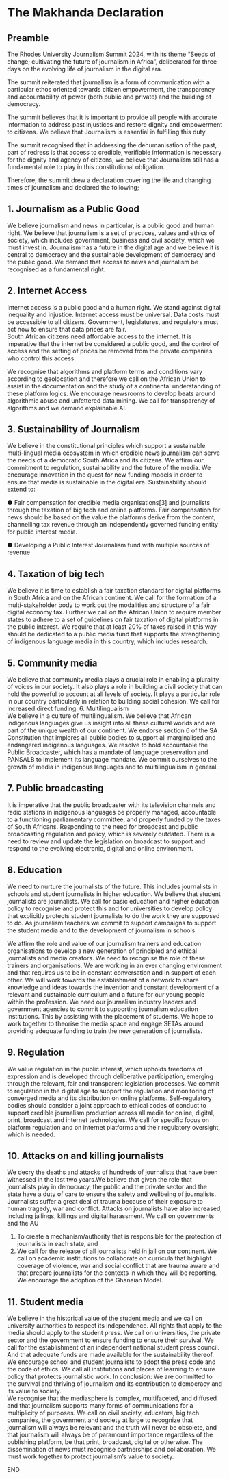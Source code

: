 # The Makhanda Declaration
## Preamble
The Rhodes University Journalism Summit 2024, with its theme “Seeds of change; cultivating the future of journalism in Africa”, deliberated for three days on the evolving life of journalism in the digital era.


The summit reiterated that journalism is a form of communication with a particular ethos oriented towards citizen empowerment, the transparency and accountability of power (both public and private) and the building of democracy.


The summit believes that it is important to provide all people with accurate information to address past injustices and restore dignity and empowerment to citizens. We believe that Journalism is essential in fulfilling this duty.


The summit recognised that in addressing the dehumanisation of the past, part of redress is that access to credible, verifiable information is necessary for the dignity and agency of citizens, we believe that Journalism still has a fundamental role to play in this constitutional obligation.


Therefore, the summit drew a declaration covering the life and changing times of journalism and declared the following;
## 1. Journalism as a Public Good
We believe journalism and news in particular, is a public good and human right. We believe that journalism is a set of practices, values and ethics of society, which includes government, business and civil society, which we must invest in.  Journalism has a future in the digital age and we believe it is central to democracy and the sustainable development of democracy and the public good. We demand that access to news and journalism be recognised as a fundamental right.



## 2. Internet Access
Internet access is a public good and a human right. We stand against digital inequality and injustice. Internet access must be universal. Data costs must be accessible to all citizens. Government, legislatures, and regulators must act now to ensure that data prices are fair.        
South African citizens need affordable access to the internet. It is imperative that the internet be considered a public good, and the control of access and the setting of prices be removed from the private companies who control this access.


 We recognise that algorithms and platform terms and conditions vary according to geolocation and therefore we call on the African Union to assist in the documentation and the study of a continental understanding of these platform logics. We encourage newsrooms to develop beats around algorithmic abuse and unfettered data mining. We call for transparency of algorithms and we demand explainable AI.


## 3. Sustainability of Journalism 
We believe in the constitutional principles which support a sustainable multi-lingual media ecosystem in which credible news journalism can serve the needs of a democratic South Africa and its citizens. We affirm our commitment to regulation, sustainability and the future of the media. We encourage innovation in the quest for new funding models in order to ensure that media is sustainable in the digital era. Sustainability should extend to:


● Fair compensation for credible media organisations[3] and journalists through the taxation of big tech and online platforms. Fair compensation for news should be based on the value the platforms derive from the content, channelling tax revenue through an independently governed funding entity for public interest media.


●  Developing a Public Interest Journalism fund with multiple sources of revenue


## 4. Taxation of big tech
We believe it is time to establish a fair taxation standard for digital platforms in South Africa and on the African continent. We call for the formation of a multi-stakeholder body to work out the modalities and structure of a fair digital economy tax. Further we call on the African Union to require member states to adhere to a set of guidelines on fair taxation of digital platforms in the public interest. We require that at least 20% of taxes raised in this way should be dedicated to a public media fund that supports the strengthening of indigenous language media in this country, which includes research.


## 5. Community media 
We believe that community media plays a crucial role in enabling a plurality of voices in our society. It also plays a role in building a civil society that can hold the powerful to account at all levels of society. It plays a particular role in our country particularly in relation to building social cohesion. We call for increased direct funding.
6. Multilingualism  
We believe in a culture of multilingualism. We believe that African indigenous languages give us insight into all these cultural worlds and are part of the unique wealth of our continent. We endorse section 6 of the SA Constitution that implores all public bodies to support all marginalised and endangered indigenous languages. We resolve to hold accountable the Public Broadcaster, which has a mandate of language preservation and PANSALB to implement its language mandate. We commit ourselves to the growth of media in indigenous languages and to multilingualism in general.


## 7. Public broadcasting
It is imperative that the public broadcaster with its television channels and radio stations in indigenous languages be properly managed, accountable to a functioning parliamentary committee, and properly funded by the taxes of South Africans.
Responding to the need for broadcast and public broadcasting regulation and policy, which is severely outdated. There is a need to review and update the legislation on broadcast to support and respond to the evolving electronic, digital and online environment.


## 8. Education
We need to nurture the journalists of the future. This includes journalists in schools and student journalists in higher education. We believe that student journalists are journalists. We call for basic education and higher education policy to recognise and protect this and for universities to develop policy that explicitly protects student journalists to do the work they are supposed to do. As journalism teachers we commit to support campaigns to support the student media and to the development of journalism in schools.         


We affirm the role and value of our journalism trainers and education organisations  to develop a new generation of principled and ethical journalists and media creators. We need to recognise the role of these trainers and organisations. We are working  in an ever changing environment and that requires us to be in constant conversation and in support of each other. We will work towards the establishment of a network to share knowledge and ideas towards the invention and constant development of a relevant and sustainable curriculum and a future for our young people within the profession. We need our journalism industry leaders and government agencies  to commit to supporting journalism education institutions. This by assisting with the placement of students. We hope to work together to theorise the media space and engage SETAs around providing adequate funding to train the new generation of journalists.


## 9. Regulation
We value regulation in the public interest, which upholds freedoms of expression and is developed through deliberative participation, emerging through the relevant, fair and transparent legislation processes. We commit to regulation in the digital age to support the regulation and monitoring of converged media and its distribution on online platforms. Self-regulatory bodies should consider a joint approach to ethical codes of conduct to support credible journalism production across all media for online, digital, print, broadcast and internet technologies. We call for specific focus on platform regulation and on internet platforms and their regulatory oversight, which is needed. 


## 10. Attacks on and killing  journalists
 We decry the deaths and attacks of hundreds of journalists that have been witnessed in the last two years.We believe that given the role that journalists play in democracy, the public and the private sector and the state have a duty of care to ensure the safety and wellbeing of journalists. Journalists suffer a great deal of trauma because of their exposure to human tragedy, war and conflict. Attacks on journalists have also increased, including jailings, killings and digital harassment. We call on governments and the AU  
1) To create a mechanism/authority that is responsible for the protection of journalists in each state, and  
2) We call for the release of all journalists held in jail on our continent. 
We call on academic institutions to collaborate on curricula that highlight coverage of violence, war and social conflict that are trauma aware and that prepare journalists for the contexts in which they will be reporting.  
We encourage the adoption of the Ghanaian Model.


## 11. Student media
We believe in the historical value of the student media  and we call on university authorities to respect its independence. All rights that apply to the media should apply to the student press. We call on universities, the private sector and the government to ensure funding to ensure their survival. We call for the establishment of an independent national student press council. And that adequate funds are made available for the sustainability thereof. We encourage school and student journalists to adopt the press code and the code of ethics. We call all institutions and places of learning to ensure policy that protects journalistic work. 
In conclusion:
We are committed to the survival and thriving of journalism and its contribution to democracy and its value to society.  
We recognise that the mediasphere is complex, multifaceted, and diffused and that journalism supports many forms of communications for a multiplicity of purposes. 
We call on civil society, educators, big tech companies, the government and society at large to recognize that journalism will always be relevant and the truth will never be obsolete, and that journalism will always be of paramount importance regardless of the publishing platform, be that print, broadcast, digital or otherwise. 
The dissemination of news must recognise partnerships and collaboration.
We must work together to protect journalism’s value to society. 


END


